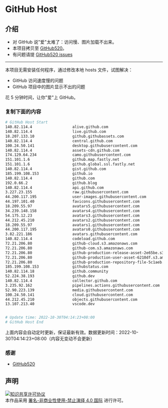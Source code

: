 # GitHub Host
## 介绍
- 对 GitHub 说"爱"太难了：访问慢、图片加载不出来。
- 本项目拷贝至 [GitHub520](https://github.com/521xueweihan/GitHub520)。
- 有问题请提 [GitHub520 issues](https://github.com/521xueweihan/GitHub520/issues/new)

---

本项目无需安装任何程序，通过修改本地 hosts 文件，试图解决：
- GitHub 访问速度慢的问题
- GitHub 项目中的图片显示不出的问题

花 5 分钟时间，让你"爱"上 GitHub。

### 复制下面的内容
```bash
# GitHub Host Start
140.82.114.4                  alive.github.com
140.82.114.4                  live.github.com
18.207.133.10                 github.githubassets.com
140.82.114.4                  central.github.com
100.24.50.141                 desktop.githubusercontent.com
140.82.114.4                  assets-cdn.github.com
174.129.64.234                camo.githubusercontent.com
151.101.1.6                   github.map.fastly.net
151.101.1.6                   github.global.ssl.fastly.net
140.82.114.4                  gist.github.com
185.199.108.153               github.io
140.82.114.4                  github.com
192.0.66.2                    github.blog
140.82.114.4                  api.github.com
3.227.23.155                  raw.githubusercontent.com
44.200.117.195                user-images.githubusercontent.com
44.197.101.40                 favicons.githubusercontent.com
18.209.55.97                  avatars5.githubusercontent.com
34.239.148.158                avatars4.githubusercontent.com
54.175.12.23                  avatars3.githubusercontent.com
44.212.45.210                 avatars2.githubusercontent.com
18.209.55.97                  avatars1.githubusercontent.com
44.200.117.195                avatars0.githubusercontent.com
3.82.221.186                  avatars.githubusercontent.com
140.82.114.4                  codeload.github.com
72.21.206.80                  github-cloud.s3.amazonaws.com
72.21.206.80                  github-com.s3.amazonaws.com
72.21.206.80                  github-production-release-asset-2e65be.s3.amazonaws.com
72.21.206.80                  github-production-user-asset-6210df.s3.amazonaws.com
72.21.206.80                  github-production-repository-file-5c1aeb.s3.amazonaws.com
185.199.108.153               githubstatus.com
140.82.114.18                 github.community
52.224.38.193                 github.dev
140.82.114.4                  collector.github.com
3.235.92.162                  pipelines.actions.githubusercontent.com
52.90.223.139                 media.githubusercontent.com
100.24.50.141                 cloud.githubusercontent.com
44.212.45.210                 objects.githubusercontent.com
13.107.213.40                 vscode.dev


# Update time: 2022-10-30T04:14:23+08:00
# GitHub Host End

```
上面内容会自动定时更新，保证最新有效。数据更新时间：2022-10-30T04:14:23+08:00（内容无变动不会更新）

### 感谢

- [GitHub520](https://github.com/521xueweihan/GitHub520)

## 声明
<a rel="license" href="https://creativecommons.org/licenses/by-nc-nd/4.0/deed.zh"><img alt="知识共享许可协议" style="border-width: 0" src="https://licensebuttons.net/l/by-nc-nd/4.0/88x31.png"></a><br>本作品采用 <a rel="license" href="https://creativecommons.org/licenses/by-nc-nd/4.0/deed.zh">署名-非商业性使用-禁止演绎 4.0 国际</a> 进行许可。